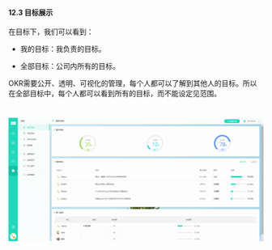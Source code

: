 #### 12.3 目标展示

在目标下，我们可以看到：

* 我的目标：我负责的目标。

* 全部目标：公司内所有的目标。

OKR需要公开、透明、可视化的管理，每个人都可以了解到其他人的目标。所以在全部目标中，每个人都可以看到所有的目标，而不能设定见范围。

# ![](/assets/12.3展示目标.png)